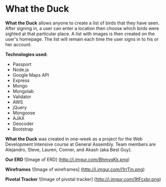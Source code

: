 # What the Duck
**What the Duck** allows anyone to create a list of birds that they have seen. After signing in, a user can enter a location then choose which birds were sighted at that particular place. A list with images is then created on the user's homepage. The list will remain each time the user signs in to his or her account.

**Technologies used:**
* Passport
* Node.js
* Google Maps API
* Express
* Mongo
* Mongolab
* Validator
* AWS
* jQuery
* Mongoose
* AJAX
* Geocoder
* Bootstrap

**What the Duck** was created in one-week as a project for the Web Development Intensive course at General Assembly.
Team members are Alejandro, Steve, Lauren, Conner, and Akash (aka Best Guy).

**Our ERD**
![Image of ERD]
(http://i.imgur.com/BhmvqKk.png)

**Wireframes**
![Image of wireframes]
(http://i.imgur.com/I1rrTin.png)

**Pivotal Tracker**
![Image of pivotal tracker]
(http://i.imgur.com/9tFcxbr.png)
